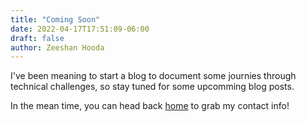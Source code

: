 ```yaml
---
title: "Coming Soon"
date: 2022-04-17T17:51:09-06:00
draft: false
author: Zeeshan Hooda
---
```


I've been meaning to start a blog to document some journies through technical challenges, so stay tuned for some upcomming blog posts.

In the mean time, you can head back [home](/) to grab my contact info!